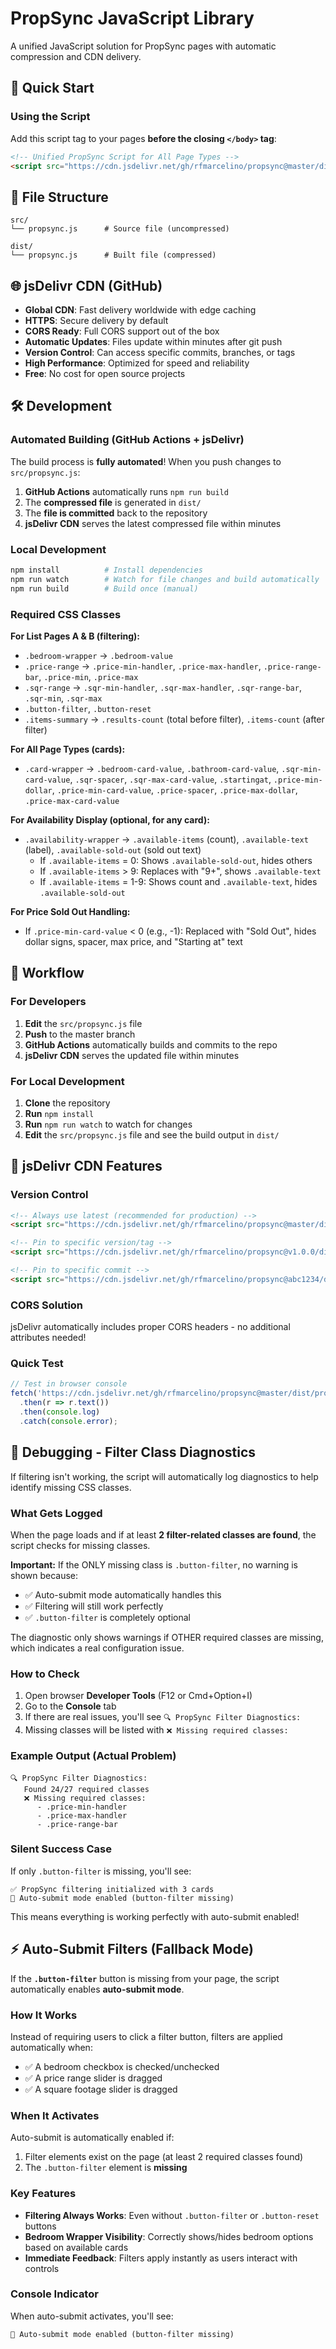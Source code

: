 # PropSync JavaScript Library

A unified JavaScript solution for PropSync pages with automatic compression and CDN delivery.

## 🚀 Quick Start

### Using the Script

Add this script tag to your pages **before the closing `</body>` tag**:

```html
<!-- Unified PropSync Script for All Page Types -->
<script src="https://cdn.jsdelivr.net/gh/rfmarcelino/propsync@master/dist/propsync.js"></script>
```

## 📁 File Structure

```
src/
└── propsync.js      # Source file (uncompressed)

dist/
└── propsync.js      # Built file (compressed)
```

## 🌐 jsDelivr CDN (GitHub)

- **Global CDN**: Fast delivery worldwide with edge caching
- **HTTPS**: Secure delivery by default
- **CORS Ready**: Full CORS support out of the box
- **Automatic Updates**: Files update within minutes after git push
- **Version Control**: Can access specific commits, branches, or tags
- **High Performance**: Optimized for speed and reliability
- **Free**: No cost for open source projects

## 🛠 Development

### Automated Building (GitHub Actions + jsDelivr)
The build process is **fully automated**! When you push changes to `src/propsync.js`:

1. **GitHub Actions** automatically runs `npm run build`
2. The **compressed file** is generated in `dist/`
3. The **file is committed** back to the repository
4. **jsDelivr CDN** serves the latest compressed file within minutes

### Local Development
```bash
npm install          # Install dependencies
npm run watch        # Watch for file changes and build automatically
npm run build        # Build once (manual)
```

### Required CSS Classes

**For List Pages A & B (filtering):**
- `.bedroom-wrapper` → `.bedroom-value`
- `.price-range` → `.price-min-handler`, `.price-max-handler`, `.price-range-bar`, `.price-min`, `.price-max`
- `.sqr-range` → `.sqr-min-handler`, `.sqr-max-handler`, `.sqr-range-bar`, `.sqr-min`, `.sqr-max`
- `.button-filter`, `.button-reset`
- `.items-summary` → `.results-count` (total before filter), `.items-count` (after filter)

**For All Page Types (cards):**
- `.card-wrapper` → `.bedroom-card-value`, `.bathroom-card-value`, `.sqr-min-card-value`, `.sqr-spacer`, `.sqr-max-card-value`, `.startingat`, `.price-min-dollar`, `.price-min-card-value`, `.price-spacer`, `.price-max-dollar`, `.price-max-card-value`

**For Availability Display (optional, for any card):**
- `.availability-wrapper` → `.available-items` (count), `.available-text` (label), `.available-sold-out` (sold out text)
  - If `.available-items` = 0: Shows `.available-sold-out`, hides others
  - If `.available-items` > 9: Replaces with "9+", shows `.available-text`
  - If `.available-items` = 1-9: Shows count and `.available-text`, hides `.available-sold-out`

**For Price Sold Out Handling:**
- If `.price-min-card-value` < 0 (e.g., -1): Replaced with "Sold Out", hides dollar signs, spacer, max price, and "Starting at" text

## 🔄 Workflow

### For Developers
1. **Edit** the `src/propsync.js` file
2. **Push** to the master branch
3. **GitHub Actions** automatically builds and commits to the repo
4. **jsDelivr CDN** serves the updated file within minutes

### For Local Development
1. **Clone** the repository
2. **Run** `npm install`
3. **Run** `npm run watch` to watch for changes
4. **Edit** the `src/propsync.js` file and see the build output in `dist/`

## 🔧 jsDelivr CDN Features

### Version Control
```html
<!-- Always use latest (recommended for production) -->
<script src="https://cdn.jsdelivr.net/gh/rfmarcelino/propsync@master/dist/propsync.js"></script>

<!-- Pin to specific version/tag -->
<script src="https://cdn.jsdelivr.net/gh/rfmarcelino/propsync@v1.0.0/dist/propsync.js"></script>

<!-- Pin to specific commit -->
<script src="https://cdn.jsdelivr.net/gh/rfmarcelino/propsync@abc1234/dist/propsync.js"></script>
```

### CORS Solution
jsDelivr automatically includes proper CORS headers - no additional attributes needed!

### Quick Test
```javascript
// Test in browser console
fetch('https://cdn.jsdelivr.net/gh/rfmarcelino/propsync@master/dist/propsync.js')
  .then(r => r.text())
  .then(console.log)
  .catch(console.error);
```

## 🐛 Debugging - Filter Class Diagnostics

If filtering isn't working, the script will automatically log diagnostics to help identify missing CSS classes.

### What Gets Logged
When the page loads and if at least **2 filter-related classes are found**, the script checks for missing classes.

**Important:** If the ONLY missing class is `.button-filter`, no warning is shown because:
- ✅ Auto-submit mode automatically handles this
- ✅ Filtering will still work perfectly
- ✅ `.button-filter` is completely optional

The diagnostic only shows warnings if OTHER required classes are missing, which indicates a real configuration issue.

### How to Check
1. Open browser **Developer Tools** (F12 or Cmd+Option+I)
2. Go to the **Console** tab
3. If there are real issues, you'll see `🔍 PropSync Filter Diagnostics:`
4. Missing classes will be listed with `❌ Missing required classes:`

### Example Output (Actual Problem)
```
🔍 PropSync Filter Diagnostics:
   Found 24/27 required classes
   ❌ Missing required classes:
      - .price-min-handler
      - .price-max-handler
      - .price-range-bar
```

### Silent Success Case
If only `.button-filter` is missing, you'll see:
```
✅ PropSync filtering initialized with 3 cards
📱 Auto-submit mode enabled (button-filter missing)
```

This means everything is working perfectly with auto-submit enabled!

## ⚡ Auto-Submit Filters (Fallback Mode)

If the **`.button-filter`** button is missing from your page, the script automatically enables **auto-submit mode**.

### How It Works
Instead of requiring users to click a filter button, filters are applied automatically when:
- ✅ A bedroom checkbox is checked/unchecked
- ✅ A price range slider is dragged
- ✅ A square footage slider is dragged

### When It Activates
Auto-submit is automatically enabled if:
1. Filter elements exist on the page (at least 2 required classes found)
2. The `.button-filter` element is **missing**

### Key Features
- **Filtering Always Works**: Even without `.button-filter` or `.button-reset` buttons
- **Bedroom Wrapper Visibility**: Correctly shows/hides bedroom options based on available cards
- **Immediate Feedback**: Filters apply instantly as users interact with controls

### Console Indicator
When auto-submit activates, you'll see:
```
📱 Auto-submit mode enabled (button-filter missing)
```
